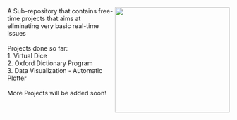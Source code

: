 <img align='right' height="240px" width="260px" src= "https://cdn.dribbble.com/users/612155/screenshots/1718172/media/48a62c417f5f070ea7683b964d83c1ed.gif">
A Sub-repository that contains free-time projects that aims at eliminating very basic real-time issues
<br>
<br>
Projects done so far:
<br>1. Virtual Dice 
<br>2. Oxford Dictionary Program
<br>3. Data Visualization - Automatic Plotter
<br>
<br>
More Projects will be added soon!
